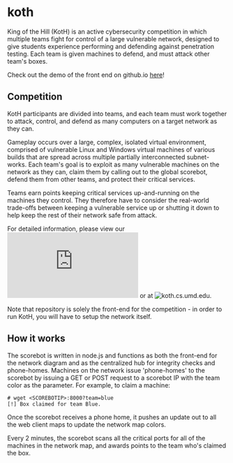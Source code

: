 # koth

King of the Hill (KotH) is an active cybersecurity competition in which multiple teams fight for control of a large vulnerable network, designed to give students experience performing and defending against penetration testing. Each team is given machines to defend, and must attack other team's boxes. 

Check out the demo of the front end on github.io [here](https://kkevsterrr.github.io/koth/index.html)! 

## Competition

KotH participants are divided into teams, and each team must work together to attack, control, and defend as many computers on a target network as they can. 

Gameplay occurs over a large, complex, isolated virtual environment, comprised of vulnerable Linux and Windows virtual machines of various builds that are spread across multiple partially interconnected subnet- works. Each team's goal is to exploit as many vulnerable machines on the network as they can, claim them by calling out to the global scorebot, defend them from other teams, and protect their critical services. 

Teams earn points keeping critical services up-and-running on the machines they control. They therefore have to consider the real-world trade-offs between keeping a vulnerable service up or shutting it down to help keep the rest of their network safe from attack. 

For detailed information, please view our ![ASE 2018 paper](http://koth.cs.umd.edu/papers/koth_ase2018.pdf) or at ![koth.cs.umd.edu](http://koth.cs.umd.edu).

Note that repository is solely the front-end for the competition - in order to run KotH, you will have to setup the network itself.

## How it works

The scorebot is written in node.js and functions as both the front-end for the network diagram and as the centralized hub for integrity checks and phone-homes. Machines on the network issue 'phone-homes' to the scorebot by issuing a GET or POST request to a scorebot IP with the team color as the parameter. For example, to claim a machine:

```
# wget <SCOREBOTIP>:8000?team=blue
[!] Box claimed for team Blue.
```

Once the scorebot receives a phone home, it pushes an update out to all the web client maps to update the network map colors. 

Every 2 minutes, the scorebot scans all the critical ports for all of the machines in the network map, and awards points to the team who's claimed the box.

